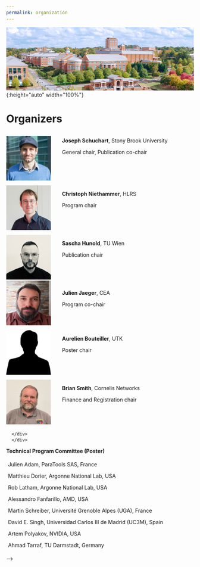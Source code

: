 ```yaml
---
permalink: organization
---
```


![Banner](/assets/unc_campus.png){:height="auto" width="100%"}

<h1>Organizers</h1>

<p> </p>



<div id="divcommittee">

  <div style="display: flex; flex-direction:row;">
     <div style="margin-top: 10px;"><img src="assets/Schuchart4-crop.jpg" alt="Joseph" width="120" height="120" /></div>
    <div style="margin-left: 30px;"> <p><b>Joseph Schuchart</b>, Stony Brook University</p> <p>General chair, Publication co-chair</p> </div> 
  </div> 

  <div style="display: flex; flex-direction:row;"> 
     <div style="margin-top: 10px;"><img src="assets/ChristophNiethammer.png" alt="Christoph" width="120" height="120" /></div>
    <div style="margin-left: 30px; margin-top: 10px;"><p><b>Christoph Niethammer</b>, HLRS</p> <p>Program chair</p></div>
  </div>

  <div style="display: flex; flex-direction:row;"> 
     <div style="margin-top: 10px;"><img src="assets/hunsa_2024.jpeg" alt="Sascha" width="120" height="120" /></div>
    <div style="margin-left: 30px; margin-top: 10px;"><p><b>Sascha Hunold</b>, TU Wien</p> <p>Publication chair</p></div>
  </div>

  <div style="display: flex; flex-direction:row;"> 
    <div><img src="assets/julien.jpg" alt="Julien" width="120" height="120" /></div>
    <div style="margin-left: 30px; margin-top: 10px;"><p><b>Julien Jaeger</b>, CEA</p> <p>Program co-chair</p></div>
  </div>

   <div style="display: flex; flex-direction:row;">
     <div style="margin-top: 10px;"><img src="assets/silhouette.png" alt="Aurelien" width="120" height="120" /></div>
     <div style="margin-left: 30px; margin-top: 10px;"> <p><b>Aurelien Bouteiller</b>, UTK</p> <p> Poster chair</p> </div> 
   </div> 

   <div style="display: flex; flex-direction:row;">
     <div style="margin-top: 10px;"><img src="assets/BrianSmith.png" alt="Brian" width="120" height="120" /></div> 
     <div style="margin-left: 30px; margin-top: 10px;"> <p><b>Brian Smith</b>, Cornelis Networks</p> <p>Finance and Registration chair</p></div> 
   </div> 

</div>

<!--
<div id="divcard">
<div class="card text-justify conference-text">
      <div class="card-header text-white bg-inverse">
         <i class="mr"></i><strong>Technical Program Committee (Paper)</strong>
      </div>
         <div class="card-block bg-faded committee" style="padding: 5px">
          <p>Bland Wesley, Meta, USA</p>
          <p>Subramoni Hari, Ohio State University, USA</p>
          <p>Hermanns Marc-André, RWTH, Germany</p>
          <p>Raffenetti Ken, Argonne National Laboratory, USA</p>
          <p>Gropp William, University of Illinois at Urbana-Champaign, USA</p>
          <p>Skjellum Anthony, University of Tennessee, USA</p>
          <p>Schulz Martin, TUM, Germany</p>
          <p>Blaas-Schenner Claudia, Vienna University of Technology, Austria</p>
          <p>Pritchard Howard, Los Alamos National Laboratory, USA</p>
          <p>Squyres Jeff, Cisco, USA</p>
          <p>Grant Ryan E., Queens University, Canada</p>
          <p>Markidis Stefano, KTH Royal Institute of Technology, Sweden</p>
          <p>Dinan Jim, Nvidia, USA</p>
          <p>Sato Kento, RIKEN R-CCS, Japan</p>
          <p>Garzaran Maria, Intel, USA</p>
          <p>Denis Alexandre, Inria, France</p>
          <p>Bouteiller Aurélien, University of Tennessee Knoxville, USA</p>
          <p>Träff Jesper Larsson, Vienna University of Technology, Austria</p>
          <p>Thakur Rajeev, Argonne National Laboratory, USA</p>
          <p>Gabriel Edgar, AMD, USA</p>
          <p>Lemarinier Pierre, Atos, France</p>
          <p>Silva Machado Rui Màrio, Fraunhofer, Germany</p>
          <p>Rabenseifner Rolf, HLRS, Germany</p>
          <p>Bangalore Purushotham, University of Alabama, USA</p>
          <p>Shende Sameer, Paratools, USA</p>
          <p>Pérache Marc, CEA, France</p>
          <p>Casas Marc, BSC, Spain</p>
          <p>Capra Antoine, Atos, France</p>
	  <p>Koziol Quincey, Amazon, USA</p>
   	  <!-- <p>Koziol Quincey, Amazon, USA</p>
          <p>Leon Edgar, Lawrence Livermore National Laboratory, USA</p>
          <p>Hammond Jeff, XXX, XXX</p>
          <p>Protze Joachim, RWTH, Germany</p>
          <p>Dosanj Matthew, SNL, XXX</p>
          <p>Schonberg Whitney, SNL, XXX</p>
          <p>Castel Adrien, Universitat Jaume 1, XXX</p>
          <p>Schuchart Joseph, UTK, XXX</p>
          <p>Schneider Timo, ETH Zurich, Switzerland</p> -->
      </div>
      </div>

<div class="card text-justify conference-text">
      <div class="card-header text-white bg-inverse">
         <i class="mr"></i><strong>Technical Program Committee (Poster)</strong>
      </div>
         <div class="card-block bg-faded committee" style="padding: 5px">
	  <p>Julien Adam, ParaTools SAS, France</p>
	  <p>Matthieu Dorier, Argonne National Lab, USA</p>
	  <p>Rob Latham, Argonne National Lab, USA</p>
	  <p>Alessandro Fanfarillo, AMD, USA</p>
	  <p>Martin Schreiber, Université Grenoble Alpes (UGA), France</p>
	  <p>David E. Singh, Universidad Carlos III de Madrid (UC3M), Spain</p>
	  <p>Artem Polyakov, NVIDIA, USA</p>
	  <p>Ahmad Tarraf, TU Darmstadt, Germany</p>
      </div>
      </div>

</div>
-->
